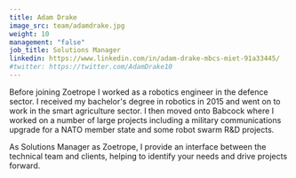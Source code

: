 ```yaml
---
title: Adam Drake
image_src: team/adamdrake.jpg
weight: 10
management: "false"
job_title: Solutions Manager
linkedin: https://www.linkedin.com/in/adam-drake-mbcs-miet-91a33445/
#twitter: https://twitter.com/AdamDrake10
---
```


Before joining Zoetrope I worked as a robotics engineer in the defence sector. I received my bachelor's degree in robotics in 2015 and went on to work in the smart agriculture sector. I then moved onto Babcock where I worked on a number of large projects including a military communications upgrade for a NATO member state and some robot swarm R&D projects. 

As Solutions Manager as Zoetrope, I provide an interface between the technical team and clients, helping to identify your needs and drive projects forward. 
